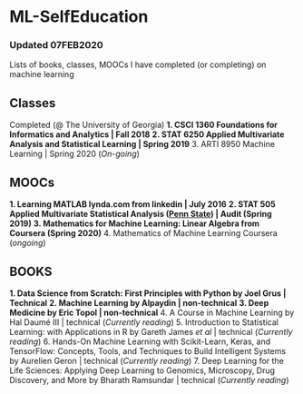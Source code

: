 # ML-SelfEducation
### Updated 07FEB2020

Lists of books, classes, MOOCs I have completed (or completing) on machine learning

## Classes

Completed (@ The University of Georgia)
**1. CSCI 1360 Foundations for Informatics and Analytics | Fall 2018**
**2. STAT 6250 Applied Multivariate Analysis and Statistical Learning | Spring 2019**
3. ARTI 8950 Machine Learning | Spring 2020 (*On-going*)

## MOOCs

**1. Learning MATLAB lynda.com from linkedin | July 2016**
**2. STAT 505 Applied Multivariate Statistical Analysis (__[Penn State](https://online.stat.psu.edu/stat505/)__)  | Audit (Spring 2019)**
**3. Mathematics for Machine Learning: Linear Algebra from Coursera (Spring 2020)**
4. Mathematics of Machine Learning Coursera (*ongoing*)

## BOOKS
**1. Data Science from Scratch: First Principles with Python by Joel Grus | Technical** 
**2. Machine Learning by Alpaydin | non-technical** 
**3. Deep Medicine by Eric Topol | non-technical**
4. A Course in Machine Learning by Hal Daumé III | technical (*Currently reading*)
5. Introduction to Statistical Learning: with Applications in R by Gareth James _et al_  | technical (*Currently reading*)
6. Hands-On Machine Learning with Scikit-Learn, Keras, and TensorFlow: Concepts, Tools, and Techniques to Build Intelligent Systems by Aurelien Geron | technical (*Currently reading*)
7. Deep Learning for the Life Sciences: Applying Deep Learning to Genomics, Microscopy, Drug Discovery, and More by Bharath Ramsundar | technical (*Currently reading*)



